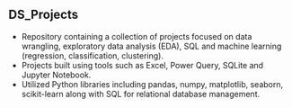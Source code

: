 ## DS_Projects
- Repository containing a collection of projects focused on data wrangling, exploratory data analysis (EDA), SQL and machine learning (regression, classification, clustering).
- Projects built using tools such as Excel, Power Query, SQLite and Jupyter Notebook.
- Utilized Python libraries including pandas, numpy, matplotlib, seaborn, scikit-learn along with SQL for relational database management.
